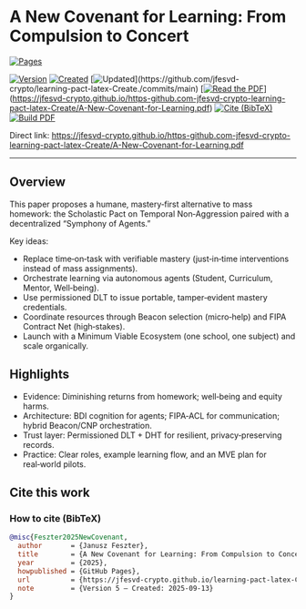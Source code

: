 # A New Covenant for Learning: From Compulsion to Concert

[![Pages](https://github.com/jfesvd-crypto/https-github.com-jfesvd-crypto-learning-pact-latex-Create/actions/workflows/pages.yml/badge.svg)](https://github.com/jfesvd-crypto/https-github.com-jfesvd-crypto-learning-pact-latex-Create/actions/workflows/pages.yml)

[![Version](https://img.shields.io/badge/Version-5-informational)](#)
[![Created](https://img.shields.io/badge/Created-13%20Sep%202025-lightgrey)](#)
[![Updated](https://img.shields.io/github/last-commit/jfesvd-crypto/learning-pact-latex-Create.)](https://github.com/jfesvd-crypto/learning-pact-latex-Create./commits/main)
[[![Read the PDF](https://img.shields.io/badge/PDF-Read%20the%20paper-blue)](https://jfesvd-crypto.github.io/learning-pact-latex-Create./A-New-Covenant-for-Learning.pdf)](https://jfesvd-crypto.github.io/https-github.com-jfesvd-crypto-learning-pact-latex-Create/A-New-Covenant-for-Learning.pdf)
[![Cite (BibTeX)](https://img.shields.io/badge/Cite-BibTeX-blue)](https://raw.githubusercontent.com/jfesvd-crypto/learning-pact-latex-Create./main/docs/citation.bib)
[![Build PDF](https://github.com/jfesvd-crypto/learning-pact-latex-Create./actions/workflows/latex.yml/badge.svg)](https://github.com/jfesvd-crypto/learning-pact-latex-Create./actions)

Direct link: https://jfesvd-crypto.github.io/https-github.com-jfesvd-crypto-learning-pact-latex-Create/A-New-Covenant-for-Learning.pdf

---

## Overview

This paper proposes a humane, mastery‑first alternative to mass homework: the Scholastic Pact on Temporal Non‑Aggression paired with a decentralized “Symphony of Agents.”

Key ideas:
- Replace time‑on‑task with verifiable mastery (just‑in‑time interventions instead of mass assignments).
- Orchestrate learning via autonomous agents (Student, Curriculum, Mentor, Well‑being).
- Use permissioned DLT to issue portable, tamper‑evident mastery credentials.
- Coordinate resources through Beacon selection (micro‑help) and FIPA Contract Net (high‑stakes).
- Launch with a Minimum Viable Ecosystem (one school, one subject) and scale organically.

## Highlights

- Evidence: Diminishing returns from homework; well‑being and equity harms.
- Architecture: BDI cognition for agents; FIPA‑ACL for communication; hybrid Beacon/CNP orchestration.
- Trust layer: Permissioned DLT + DHT for resilient, privacy‑preserving records.
- Practice: Clear roles, example learning flow, and an MVE plan for real‑world pilots.

## Cite this work

### How to cite (BibTeX)
```bibtex
@misc{Feszter2025NewCovenant,
  author       = {Janusz Feszter},
  title        = {A New Covenant for Learning: From Compulsion to Concert},
  year         = {2025},
  howpublished = {GitHub Pages},
  url          = {https://jfesvd-crypto.github.io/learning-pact-latex-Create/A-New-Covenant-for-Learning.pdf},
  note         = {Version 5 — Created: 2025-09-13}
}
